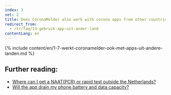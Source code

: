 ```yaml
---
index: 3
set: 2
title: Does CoronaMelder also work with corona apps from other countries?
redirect_from: 
  - /tr/faq/13-gebruik-app-uit-ander-land
contentLang: en
---
```

{% include content/en/1-7-werkt-coronamelder-ook-met-apps-uit-andere-landen.md %}

## Further reading:

- [Where can I get a NAAT(PCR) or rapid test outside the Netherlands?](https://www.netherlandsworldwide.nl/documents/frequently-asked-questions/where-can-i-get-a-pcr-or-rapid-test-outside-the-netherlands)
- [Will the app drain my phone battery and data capacity?](/{{page.lang}}/faq/2-2-hoeveel-data-en-stroom-gebruikt-de-app)
